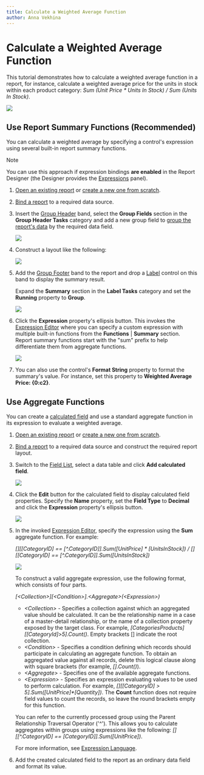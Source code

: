 ```yaml
---
title: Calculate a Weighted Average Function
author: Anna Vekhina
---
```

# Calculate a Weighted Average Function

This tutorial demonstrates how to calculate a weighted average function in a report, for instance, calculate a weighted average price for the units in stock within each product category: _Sum (Unit Price * Units In Stock) / Sum (Units In Stock)_.

![](../../../../images/eurd-web-weighted-average-result.png)

## <a name="summaryfunctions"></a>Use Report Summary Functions (Recommended)
You can calculate a weighted average by specifying a control's expression using several built-in report summary functions.

> [!NOTE]
> You can use this approach if expression bindings **are enabled** in the Report Designer (the Designer provides the [Expressions](../../report-designer-tools/ui-panels/expressions-panel.md) panel).

1. [Open an existing report](../../open-reports.md) or [create a new one from scratch](../../add-new-reports.md).
2. [Bind a report](../../bind-to-data.md) to a required data source. 
3. Insert the [Group Header](../../introduction-to-banded-reports.md) band,      select the **Group Fields** section in the **Group Header Tasks** category and add a      new group field to [group the report's data](../../shape-report-data/group-and-sort-data/group-data.md) by the required data field.
	
	![](../../../../images/eurd-web-shaping-count-group-data.png)
4. Construct a layout like the following:
	
	![](../../../../images/eurd-web-weighted-average-layout.png)

5. Add the [Group Footer](../../introduction-to-banded-reports.md) band to the report and drop a [Label](../../use-report-elements/use-basic-report-controls/label.md) control on this band to display the summary result.
	
	Expand the **Summary** section in the **Label Tasks** category and set the **Running** property to **Group**.
	
	![](../../../../images/eurd-web-weighted-average-summary-running.png)

6. Click the **Expression** property's ellipsis button. This invokes the [Expression Editor](../../report-designer-tools/expression-editor.md) where you can specify a custom expression with multiple built-in functions from the **Functions** | **Summary** section. Report summary functions start with the "sum" prefix to help differentiate them from aggregate functions.
	
	![](../../../../images/eurd-web-weighted-average-summary-expression.png)

7. You can also use the control's **Format String** property to format the summary's value. For instance, set this property to **Weighted Average Price: {0:c2}**.

## <a name="aggregatefunctions"></a>Use Aggregate Functions
You can create a [calculated field](calculated-fields-overview.md) and use a standard aggregate function in its expression to evaluate a weighted average.

1. [Open an existing report](../../open-reports.md) or [create a new one from scratch](../../add-new-reports.md).
2. [Bind a report](../../bind-to-data.md) to a required data source and construct the required report layout.
3. Switch to the [Field List](../../report-designer-tools/ui-panels/field-list.md), select a data table and click **Add calculated field**.
	
	![](../../../../images/eurd-web-add-calculated-field.png)
4. Click the **Edit** button for the calculated field to display calculated field properties. Specify the **Name** property, set the **Field Type** to **Decimal** and click the **Expression** property's ellipsis button.
	
	![](../../../../images/eurd-web-weighted-average-calculated-field-settings.png)
5. In the invoked [Expression Editor](../../report-designer-tools/expression-editor.md), specify the expression using the **Sum** aggregate function. For example:
	
	_[][[CategoryID] == [^.CategoryID]].Sum([UnitPrice] * [UnitsInStock])  / [][[CategoryID] == [^.CategoryID]].Sum([UnitsInStock])_
	
	![](../../../../images/eurd-web-weighted-average-calculated-field-expression.png)
	
	To construct a valid aggregate expression, use the following format, which consists of four parts.

    _[\<Collection>][\<Condition>].\<Aggregate>(\<Expression>)_

    * _\<Collection>_ - Specifies a collection against which an aggregated value should be calculated. It can be the relationship name in a case of a master-detail relationship, or the name of a collection property exposed by the target class. For example, _[CategoriesProducts][[CategoryId]>5].Count()_. Empty brackets [] indicate the root collection.
    * _\<Condition>_ - Specifies a condition defining which records should participate in calculating an aggregate function. To obtain an aggregated value against all records, delete this logical clause along with square brackets (for example, _[].Count()_).
    * _\<Aggregate>_ - Specifies one of the available aggregate functions.
    * _\<Expression>_ - Specifies an expression evaluating values to be used to perform calculation. For example, _[][[CategoryID] > 5].Sum([UnitPrice]*[Quantity])_. The **Count** function does not require field values to count the records, so leave the round brackets empty for this function.

    You can refer to the currently processed group using the Parent Relationship Traversal Operator ('^'). This allows you to calculate aggregates within groups using expressions like the following: _[][[^.CategoryID] == [CategoryID]].Sum([UnitPrice])_.

    For more information, see [Expression Language](../../use-expressions/expression-language.md).

6. Add the created calculated field to the report as an ordinary data field and format its value.